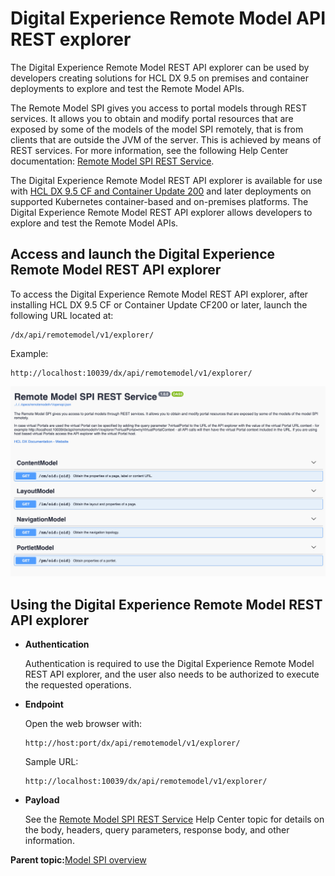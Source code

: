 # Digital Experience Remote Model API REST explorer 

The Digital Experience Remote Model REST API explorer can be used by developers creating solutions for HCL DX 9.5 on premises and container deployments to explore and test the Remote Model APIs.

The Remote Model SPI gives you access to portal models through REST services. It allows you to obtain and modify portal resources that are exposed by some of the models of the model SPI remotely, that is from clients that are outside the JVM of the server. This is achieved by means of REST services. For more information, see the following Help Center documentation: [Remote Model SPI REST Service](rest.md).

The Digital Experience Remote Model REST API explorer is available for use with [HCL DX 9.5 CF and Container Update 200](../overview/new_cf_95.md) and later deployments on supported Kubernetes container-based and on-premises platforms. The Digital Experience Remote Model REST API explorer allows developers to explore and test the Remote Model APIs.

## Access and launch the Digital Experience Remote Model REST API explorer

To access the Digital Experience Remote Model REST API explorer, after installing HCL DX 9.5 CF or Container Update CF200 or later, launch the following URL located at:

```
/dx/api/remotemodel/v1/explorer/
```

Example:

```
http://localhost:10039/dx/api/remotemodel/v1/explorer/
```

![DX Portal Remote Model REST API Explorer](../images/remote-model.png "Digital Experience Remote Model REST API explorer")

## Using the Digital Experience Remote Model REST API explorer

-   **Authentication**

    Authentication is required to use the Digital Experience Remote Model REST API explorer, and the user also needs to be authorized to execute the requested operations.


-   **Endpoint**

    Open the web browser with:

    ```
    http://host:port/dx/api/remotemodel/v1/explorer/
    ```

    Sample URL:

    ```
    http://localhost:10039/dx/api/remotemodel/v1/explorer/
    ```

-   **Payload**

    See the [Remote Model SPI REST Service](rest.md) Help Center topic for details on the body, headers, query parameters, response body, and other information.


**Parent topic:**[Model SPI overview](../dev/dgn_modelovw.md)

